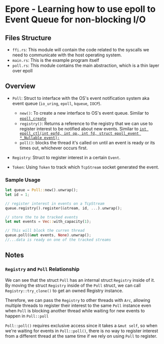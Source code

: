 # Epore - Learning how to use epoll to Event Queue for non-blocking I/O

## Files Structure

- `ffi.rs`: This module will contain the code related to the syscalls we need to communicate with the host operating system.
- `main.rs`: This is the example program itself
- `poll.rs`: This module contains the main abstraction, which is a thin layer over epoll

## Overview

- `Poll`: Struct to interface with the OS's event notification system aka event queue (`io_uring`, `epoll`, `kqueue`, `IOCP`).

  - `new()`: To create a new interface to OS's event queue.
    Similar to [`epoll_create`](https://man7.org/linux/man-pages/man2/epoll_create.2.html)
  - `registry()`: Returns a reference to the registry that we can use to register interest to be notified about new events.
    Similar to [`int epoll_ctl(int epfd, int op, int fd, struct epoll_event *_Nullable event);`](https://man7.org/linux/man-pages/man2/epoll_ctl.2.html)
  - `poll()`: blocks the thread it's called on until an event is ready or its times out, whichever occurs first.

- `Registry`: Struct to register interest in a certain `Event`.

- `Token`: Using `Token` to track which `TcpStream` socket generated the event.

### Sample Usage

```rust
let queue = Poll::new().unwrap();
let id = 1;

// register interest in events on a TcpStream
queue.registry().register(&stream, id, ...).unwrap();

// store the to be tracked events
let mut events = Vec::with_capacity(1);

// This will block the curren thread
queue.poll(&mut events, None).unwrap();
//...data is ready on one of the tracked streams
```

## Notes

### `Registry` and `Poll` Relationship

We can see that the struct `Poll` has an internal struct `Registry` inside of it. By moving the struct `Registry` inside of the `Poll` struct, we can call `Registry::try_clone()` to get an owned Registry instance.

Therefore, we can pass the `Registry` to other threads with `Arc`, allowing multiple threads to register their interest to the same `Poll` instance even when `Poll` is blocking another thread while waiting for new events to happen in `Poll::poll`

`Poll::poll()` requires exclusive access since it takes a `&mut self`, so when we're waiting for events in `Poll::poll()`, there is no way to register interest from a different thread at the same time if we rely on using `Poll` to register.
